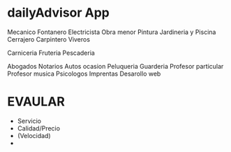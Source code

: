 # dailyAdvisor App


Mecanico
Fontanero
Electricista
Obra menor
Pintura
Jardineria y Piscina
Cerrajero
Carpintero
Viveros



Carniceria
Fruteria
Pescaderia





Abogados
Notarios
Autos ocasion 
Peluqueria
Guarderia
Profesor particular
Profesor musica
Psicologos
Imprentas
Desarollo web




# EVAULAR
* Servicio
* Calidad/Precio
* (Velocidad)
* 
